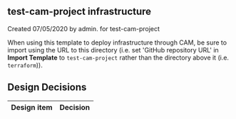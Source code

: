 ## test-cam-project infrastructure

Created 07/05/2020 by admin. for test-cam-project

When using this template to deploy infrastructure through CAM, be sure to import using the URL to this directory (i.e. set 'GitHub repository URL' in **Import Template** to `test-cam-project` rather than the directory above it (i.e. `terraform`)). 
## Design Decisions
| Design item                | Decision|
| :----------------------------------- | :--------------------------------------------------------------------------------|
